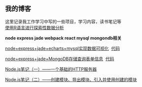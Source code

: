 ## 我的博客
  这里记录我工作学习中写的一些项目，学习内容，读书笔记等   
[使用R语言进行探索性数据分析](https://github.com/jiangwenjing/Blog/issues/5) 

  **node express jade webpack react mysql mongondb相关**  
  
  [node+express+jade+echarts+mysql实现数据可视化](https://github.com/jiangwenjing/Blog/issues/1)  [代码](https://github.com/jiangwenjing/node/tree/master/charts)
  
  [node+express+jade+MongoDB存储查询表单信息](https://github.com/jiangwenjing/Blog/issues/2)  [代码](https://github.com/jiangwenjing/node/tree/master/form)  
  
  [Node.js笔记（一）——一个基础的HTTP服务器](https://github.com/jiangwenjing/Blog/issues/3)  
  
  [Node.js笔记（二）——创建模块、导出模块、引入并使用创建的模块](https://github.com/jiangwenjing/Blog/issues/4)
  

